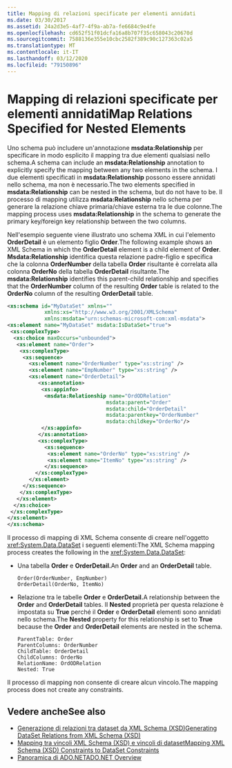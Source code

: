 ```yaml
---
title: Mapping di relazioni specificate per elementi annidati
ms.date: 03/30/2017
ms.assetid: 24a2d3e5-4af7-4f9a-ab7a-fe6684c9e4fe
ms.openlocfilehash: cd652f51f01dcfa16a8b707f35c658043c20670d
ms.sourcegitcommit: 7588136e355e10cbc2582f389c90c127363c02a5
ms.translationtype: MT
ms.contentlocale: it-IT
ms.lasthandoff: 03/12/2020
ms.locfileid: "79150896"
---
```

# <a name="map-relations-specified-for-nested-elements"></a><span data-ttu-id="a750e-102">Mapping di relazioni specificate per elementi annidati</span><span class="sxs-lookup"><span data-stu-id="a750e-102">Map Relations Specified for Nested Elements</span></span>
<span data-ttu-id="a750e-103">Uno schema può includere un'annotazione **msdata:Relationship** per specificare in modo esplicito il mapping tra due elementi qualsiasi nello schema.</span><span class="sxs-lookup"><span data-stu-id="a750e-103">A schema can include an **msdata:Relationship** annotation to explicitly specify the mapping between any two elements in the schema.</span></span> <span data-ttu-id="a750e-104">I due elementi specificati in **msdata:Relationship** possono essere annidati nello schema, ma non è necessario.</span><span class="sxs-lookup"><span data-stu-id="a750e-104">The two elements specified in **msdata:Relationship** can be nested in the schema, but do not have to be.</span></span> <span data-ttu-id="a750e-105">Il processo di mapping utilizza **msdata:Relationship** nello schema per generare la relazione chiave primaria/chiave esterna tra le due colonne.</span><span class="sxs-lookup"><span data-stu-id="a750e-105">The mapping process uses **msdata:Relationship** in the schema to generate the primary key/foreign key relationship between the two columns.</span></span>  
  
 <span data-ttu-id="a750e-106">Nell'esempio seguente viene illustrato uno schema XML in cui l'elemento **OrderDetail** è un elemento figlio **Order**.</span><span class="sxs-lookup"><span data-stu-id="a750e-106">The following example shows an XML Schema in which the **OrderDetail** element is a child element of **Order**.</span></span> <span data-ttu-id="a750e-107">**Msdata:Relationship** identifica questa relazione padre-figlio e specifica che la colonna **OrderNumber** della tabella **Order** risultante è correlata alla colonna **OrderNo** della tabella **OrderDetail** risultante.</span><span class="sxs-lookup"><span data-stu-id="a750e-107">The **msdata:Relationship** identifies this parent-child relationship and specifies that the **OrderNumber** column of the resulting **Order** table is related to the **OrderNo** column of the resulting **OrderDetail** table.</span></span>  
  
```xml  
<xs:schema id="MyDataSet" xmlns=""
            xmlns:xs="http://www.w3.org/2001/XMLSchema"
            xmlns:msdata="urn:schemas-microsoft-com:xml-msdata">  
<xs:element name="MyDataSet" msdata:IsDataSet="true">  
 <xs:complexType>  
  <xs:choice maxOccurs="unbounded">  
   <xs:element name="Order">  
    <xs:complexType>  
     <xs:sequence>  
       <xs:element name="OrderNumber" type="xs:string" />  
       <xs:element name="EmpNumber" type="xs:string" />  
       <xs:element name="OrderDetail">  
          <xs:annotation>  
           <xs:appinfo>  
            <msdata:Relationship name="OrdODRelation"
                                msdata:parent="Order"
                                msdata:child="OrderDetail"
                                msdata:parentkey="OrderNumber"
                                msdata:childkey="OrderNo"/>  
           </xs:appinfo>  
          </xs:annotation>  
          <xs:complexType>  
            <xs:sequence>  
             <xs:element name="OrderNo" type="xs:string" />  
             <xs:element name="ItemNo" type="xs:string" />  
            </xs:sequence>  
         </xs:complexType>  
       </xs:element>  
     </xs:sequence>  
    </xs:complexType>  
   </xs:element>  
  </xs:choice>  
 </xs:complexType>  
</xs:element>  
</xs:schema>  
```  
  
 <span data-ttu-id="a750e-108">Il processo di mapping di XML Schema consente di creare nell'oggetto <xref:System.Data.DataSet> i seguenti elementi:</span><span class="sxs-lookup"><span data-stu-id="a750e-108">The XML Schema mapping process creates the following in the <xref:System.Data.DataSet>:</span></span>  
  
- <span data-ttu-id="a750e-109">Una tabella **Order** e **OrderDetail.**</span><span class="sxs-lookup"><span data-stu-id="a750e-109">An **Order** and an **OrderDetail** table.</span></span>  
  
    ```text  
    Order(OrderNumber, EmpNumber)  
    OrderDetail(OrderNo, ItemNo)  
    ```  
  
- <span data-ttu-id="a750e-110">Relazione tra le tabelle **Order** e **OrderDetail.**</span><span class="sxs-lookup"><span data-stu-id="a750e-110">A relationship between the **Order** and **OrderDetail** tables.</span></span> <span data-ttu-id="a750e-111">Il **Nested** proprietà per questa relazione è impostata su **True** perché il **Order** e **OrderDetail** elementi sono annidati nello schema.</span><span class="sxs-lookup"><span data-stu-id="a750e-111">The **Nested** property for this relationship is set to **True** because the **Order** and **OrderDetail** elements are nested in the schema.</span></span>  
  
    ```text  
    ParentTable: Order  
    ParentColumns: OrderNumber
    ChildTable: OrderDetail  
    ChildColumns: OrderNo
    RelationName: OrdODRelation  
    Nested: True  
    ```  
  
 <span data-ttu-id="a750e-112">Il processo di mapping non consente di creare alcun vincolo.</span><span class="sxs-lookup"><span data-stu-id="a750e-112">The mapping process does not create any constraints.</span></span>  
  
## <a name="see-also"></a><span data-ttu-id="a750e-113">Vedere anche</span><span class="sxs-lookup"><span data-stu-id="a750e-113">See also</span></span>

- [<span data-ttu-id="a750e-114">Generazione di relazioni tra dataset da XML Schema (XSD)</span><span class="sxs-lookup"><span data-stu-id="a750e-114">Generating DataSet Relations from XML Schema (XSD)</span></span>](generating-dataset-relations-from-xml-schema-xsd.md)
- [<span data-ttu-id="a750e-115">Mapping tra vincoli XML Schema (XSD) e vincoli di dataset</span><span class="sxs-lookup"><span data-stu-id="a750e-115">Mapping XML Schema (XSD) Constraints to DataSet Constraints</span></span>](mapping-xml-schema-xsd-constraints-to-dataset-constraints.md)
- [<span data-ttu-id="a750e-116">Panoramica di ADO.NET</span><span class="sxs-lookup"><span data-stu-id="a750e-116">ADO.NET Overview</span></span>](../ado-net-overview.md)
